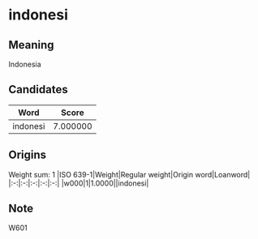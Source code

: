 # indonesi

## Meaning

Indonesia

## Candidates

|Word|Score|
|:-:|:-:|
|indonesi|7.000000|

## Origins

Weight sum: 1
|ISO 639-1|Weight|Regular weight|Origin word|Loanword|
|:-:|:-:|:-:|:-:|:-:|
|w000|1|1.0000||indonesi|

## Note

W601
